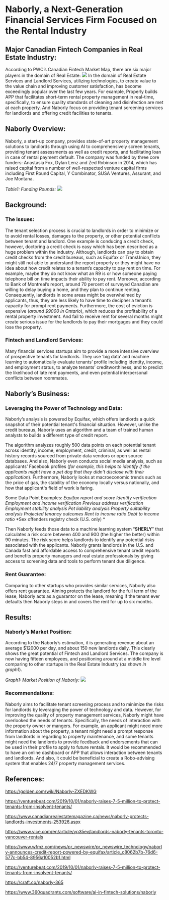 # Naborly, a Next-Generation Financial Services Firm Focused on the Rental Industry

## Major Canadian Fintech Companies in Real Estate Industry:
According to PWC’s Canadian Fintech Market Map, there are six major players in the domain of Real Estate: 
![](file:///C:/Users/LEON/Assignments_Peng_Gao/Assignment1/pic/a0.PNG)
In the domain of Real Estate Services and Landlord Services, utilizing technologies, to create value to the value chain and improving customer satisfaction, has become exceedingly popular over the last few years. For example, Properly builds APP that facilitates short-term rental property management in real-time, specifically, to ensure quality standards of cleaning and disinfection are met at each property. And Naborly focus on providing tenant screening services for landlords and offering credit facilities to tenants. 

## Naborly Overview:
Naborly, a start-up company, provides state-of-art property management solutions to landlords through using AI to comprehensively screen tenants, providing tenant assessments as well as credit reports, and facilitating loan in case of rental payment default. The company was funded by three core funders: Anastasia Fox, Dylan Lenz and Zed Robinson in 2014, which has raised capital from a number of well-respected venture capital firms including First Round Capital, Y Combinator, SUSA Ventures, Assurant, and Joe Montana. 

*Table1: Funding Rounds:*
![](file:///C:/Users/LEON/Assignments_Peng_Gao/Assignment1/pic/a.PNG)

## Background:
### The Issues:
The tenant selection process is crucial to landlords in order to minimize or to avoid rental losses, damages to the property, or other potential conflicts between tenant and landlord. One example is conducing a credit check, however, doctoring a credit check is easy which has been described as a huge problem within the industry. Although, landlords can pay to obtain credit checks from the credit bureaus, such as Equifax or TransUnion, they might still not able to understand the report properly or they might have no idea about how credit relates to a tenant’s capacity to pay rent on time. For example, maybe they do not know what an R9 is or how someone paying telephone bill on time impacts their ability to pay rent. Moreover, according to Bank of Montreal’s report, around 70 percent of surveyed Canadian are willing to delay buying a home, and they plan to continue renting. Consequently, landlords in some areas might be overwhelmed by applicants, thus, they are less likely to have time to decipher a tenant’s capacity for prompt rent payments. Furthermore, the cost of eviction is expensive (*around $9000 in Ontario*), which reduces the profitability of a rental property investment. And fail to receive rent for several months might create serious issue for the landlords to pay their mortgages and they could lose the property.

### Fintech and Landlord Services:
Many financial services startups aim to provide a more intensive overview of prospective tenants for landlords. They use ‘big data’ and machine learning to automatically evaluate tenants’ profile including identity, income, and employment status, to analyze tenants’ creditworthiness, and to predict the likelihood of late rent payments, and even potential interpersonal conflicts between roommates.

## Naborly’s Business:
### Leveraging the Power of Technology and Data:
Naborly’s analysis is powered by Equifax, which offers landlords a quick snapshot of their potential tenant's financial situation. However, unlike the credit bureaus, Naborly uses an algorithm and a team of trained human analysts to builds a different type of credit report. 

The algorithm analyzes roughly 500 data points on each potential tenant across identity, income, employment, credit, criminal, as well as rental history records sourced from private data vendors or open source databases. And also, Naborly even conducts social media analysis, such as applicants’ Facebook profiles (*for example, this helps to identify if the applicants might have a pet dog that they didn't disclose with their application*). Furthermore, Naborly looks at macroeconomic trends such as the price of gas, the stability of the economy locally versus nationally, and how that applicant's field of work is faring.

Some Data Point Examples:
*Equifax report and score*
*Identity verification*
*Employment and income verification*
*Previous address verification*
*Employment stability analysis*
*Pet liability analysis*
*Property suitability analysis*
*Projected tenancy outcomes*
*Rent to income ratio*
*Debt to income ratio*
*Sex offenders registry check (U.S. only) *

Then Naborly feeds those data to a machine learning system “**SHERLY**” that calculates a risk score between 400 and 900 (the higher the better) within 90 minutes. The risk score helps landlords to identify any potential risks associated with the applicants. Naborly grants landlords in the U.S. and Canada fast and affordable access to comprehensive tenant credit reports and benefits property managers and real estate professionals by giving access to screening data and tools to perform tenant due diligence.

### Rent Guarantee:
Comparing to other startups who provides similar services, Naborly also offers rent guarantee. Aiming protects the landlord for the full term of the lease, Naborly acts as a guarantor on the lease, meaning if the tenant ever defaults then Naborly steps in and covers the rent for up to six months.

## Results:
### Naborly’s Market Position:
According to the Naborly’s estimation, it is generating revenue about an average $12000 per day, and about 150 new landlords daily. This clearly shows the great potential of Fintech and Landlord Services. The company is now having fifteen employees, and positioning around at a middle tire level comparing to other startups in the Real Estate Industry (*as shown in graph1*). 

*Graph1: Market Position of Naborly:*
![](file:///C:/Users/LEON/Assignments_Peng_Gao/Assignment1/pic/a1.PNG)

### Recommendations:
Naborly aims to facilitate tenant screening process and to minimize the risks for landlords by leveraging the power of technology and data. However, for improving the quality of property management services, Naborly might have overlooked the needs of tenants. Specifically, the needs of interaction with the property owner or mangers. For example, an applicant might need more information about the property, a tenant might need a prompt response from landlords in regarding to property maintenance, and some tenants might need the landlords to provide feedback and endorsements that can be used in their profile to apply to future rentals. It would be recommended to have an online dashboard or APP that allows interaction between tenants and landlords. And also, it could be beneficial to create a Robo-advising system that enables 24/7 property management services. 



## References:
https://golden.com/wiki/Naborly-ZXEDKWG

https://venturebeat.com/2019/10/01/naborly-raises-7-5-million-to-protect-tenants-from-insolvent-tenants/

https://www.canadianrealestatemagazine.ca/news/naborly-protects-landlords-investments-253926.aspx

https://www.vice.com/en/article/yp35ev/landlords-naborly-tenants-toronto-vancouver-rentals

https://www.wfmz.com/news/pr_newswire/pr_newswire_technology/naborly-announces-credit-report-powered-by-equifax/article_c8062b7b-76d6-577c-bb54-8956a10052b1.html

https://venturebeat.com/2019/10/01/naborly-raises-7-5-million-to-protect-tenants-from-insolvent-tenants/

https://craft.co/naborly-365

https://www.360quadrants.com/software/ai-in-fintech-solutions/naborly
